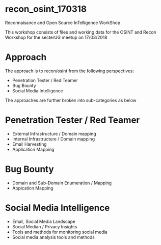 # recon_osint_170318
Reconnaisance and Open Source InTelligence WorkShop

This workshop consists of files and working data for the OSINT and Recon Workshop for the secterUG meetup on 17/03/2018

# Approach

The approach is to recon/osint from the following perspectives:

* Penetration Tester / Red Teamer
* Bug Bounty 
* Social Media Intelligence

The approaches are further broken into sub-categories as below

# Penetration Tester / Red Teamer 
 * External Infrastructure / Domain mapping
 * Internal Infrastructure / Domain mapping
 * Email Harvesting
 * Application Mapping

# Bug Bounty
 * Domain and Sub-Domain Enumeration / Mapping
 * Appication Mapping
 
# Social Media Intelligence
 * Email, Social Media Landscape
 * Social Median / Privacy Insights
 * Tools and methods for monitoring social media
 * Social media analysis tools and methods
